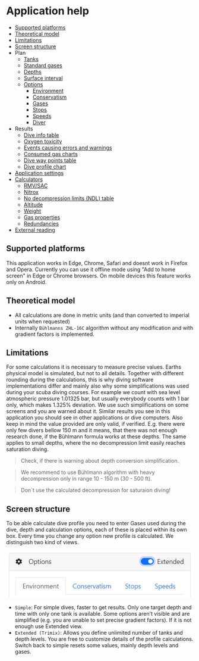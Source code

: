 # Application help

* [Supported platforms](./readme.md#supported-platforms)
* [Theoretical model](./readme.md#theoretical-model)
* [Limitations](./readme.md#limitations)
* [Screen structure](./readme.md#screen-structure)
* Plan
    * [Tanks](./tanks.md)
    * [Standard gases](./standard_gases.md) 
    * [Depths](./depths.md)
    * [Surface interval](./depths.md#repetitive-dives-and-surface-interval)
    * [Options](./plan_options.md)
      * [Environment](./environment.md)
      * [Conservatism](./gradient_factors.md)
      * [Gases](./plan_options.md#gases)
      * [Stops](./stops.md)
      * [Speeds](./speeds.md)
      * [Diver](./plan_options.md#diver)
* Results
  * [Dive info table](./diveinfo.md)
  * [Oxygen toxicity](./diveinfo.md#oxygen-toxicity)
  * [Events causing errors and warnings](./events.md)
  * [Consumed gas charts](./consumed.md)
  * [Dive way points table](./waypoints_table.md)
  * [Dive profile chart](./profile_chart.md)
* [Application settings](./settings.md)
* [Calculators](./calculators.md)
    * [RMV/SAC](./sac.md)
    * [Nitrox](./nitrox.md)
    * [No decompression limits (NDL) table](./calculators.md#no-decompression-limits)
    * [Altitude](./calculators.md#altitude)
    * [Weight](./calculators.md#weight)
    * [Gas properties](./calculators.md#gas-properties)
    * [Redundancies](./calculators.md#redundancies)
* [External reading](./links.md)

## Supported platforms

This application works in Edge, Chrome, Safari and doesnt work in Firefox and Opera. Currently you can use it offline mode using "Add to home screen" in Edge or Chrome browsers. On mobile devices this feature works only on Android.

## Theoretical model

* All calculations are done in metric units (and than converted to imperial units when requested)
* Internally `Bühlmanns ZHL-16C` algorithm without any modification and with gradient factors is implemented.

## Limitations

For some calculations it is necessary to measure precise values. Earths physical model is simulated, but not to all details. Together with different rounding during the calculations, this is why diving software implementations differ and mainly also why some simplifications was used during your scuba diving courses.
For example we count with sea level atmospheric pressure 1.01325 bar, but usually everybody counts with 1 bar only, which makes 1.325% deviation. We use such simplifications on some screens and you are warned about it. Similar results you see in this application you should see in other applications or dive computers.
Also keep in mind the value provided are only valid, if verified. E.g. there were only few divers bellow 150 m and it means, that there was not enough research done, if the Bühlmann formula works at these depths. The same applies to small depths, where the no decompression limit easily reaches saturation diving. 

> Check, if there is warning about depth conversion simplification.

> We recommend to use Bühlmann algorithm with heavy decompression only in range 10 - 150 m (30 - 500 ft).

> Don`t use the calculated decompression for saturaion diving! 
## Screen structure

To be able calculate dive profile you need to enter Gases used during the dive, depth and calculation options, each of these is placed within its own box. Every time you change any option new profile is calculated. We distinguish two kind of views.

![Extended view switch](./extended_view_switch.png)

* `Simple`: For simple dives, faster to get results. Only one target depth and time with only one tank is available. Some options aren't visible and are simplified (e.g. you are unable to set precise gradient factors). If it is not enough use Extended view.
* `Extended (Trimix)`: Allows you define unlimited number of tanks and depth levels. You are free to customize details of the profile calculations. Switch back to simple resets some values, mainly depth levels and gases.


